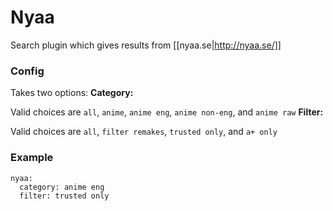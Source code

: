 # Nyaa
Search plugin which gives results from [[nyaa.se|http://nyaa.se/]]
### Config
Takes two options:
**Category:**

Valid choices are `all`, `anime`, `anime eng`, `anime non-eng`, and `anime raw`
**Filter:**

Valid choices are `all`, `filter remakes`, `trusted only`, and `a+ only`



### Example

    nyaa:
      category: anime eng
      filter: trusted only

